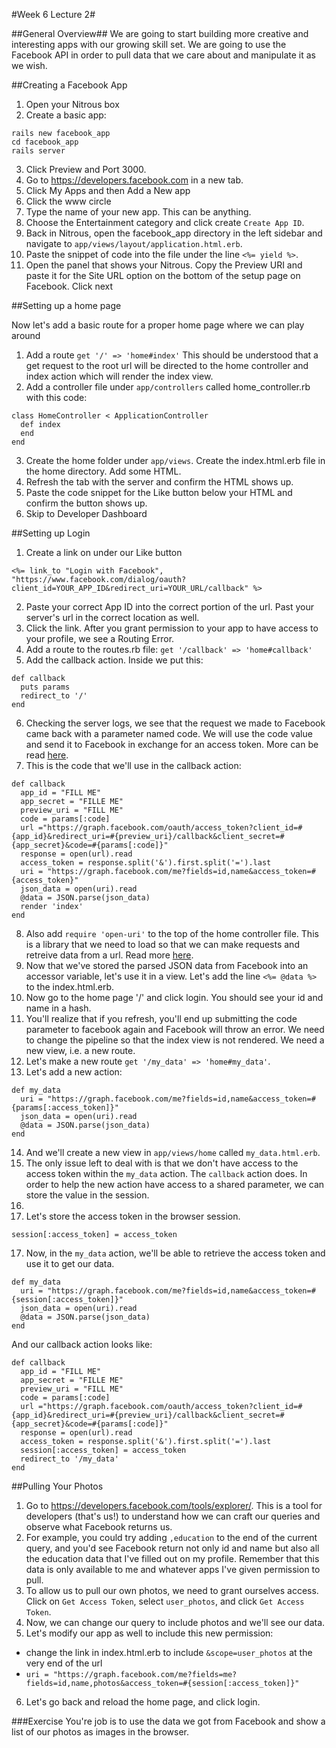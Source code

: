 #Week 6 Lecture 2#

##General Overview##
We are going to start building more creative and interesting apps with our growing skill set. We are going to use the Facebook API in order to pull data that we care about and manipulate it as we wish.

##Creating a Facebook App
1. Open your Nitrous box
2. Create a basic app:
```
rails new facebook_app
cd facebook_app
rails server
```
3. Click Preview and Port 3000.
4. Go to https://developers.facebook.com in a new tab.
5. Click My Apps and then Add a New app
6. Click the www circle
7. Type the name of your new app. This can be anything.
8. Choose the Entertainment category and click create `Create App ID`.
9. Back in Nitrous, open the facebook_app directory in the left sidebar and navigate to `app/views/layout/application.html.erb`.
10. Paste the snippet of code into the file under the line `<%= yield %>`.
11. Open the panel that shows your Nitrous. Copy the Preview URI and paste it for the Site URL option on the bottom of the setup page on Facebook. Click next

##Setting up a home page

Now let's add a basic route for a proper home page where we can play around

1. Add a route `get '/' => 'home#index'`
This should be understood that a get request to the root url will be directed to the home controller and index action which will render the index view.
2. Add a controller file under `app/controllers` called home_controller.rb with this code:
```
class HomeController < ApplicationController
  def index
  end
end
```
3. Create the home folder under `app/views`. Create the index.html.erb file in the home directory. Add some HTML.
4. Refresh the tab with the server and confirm the HTML shows up.
5. Paste the code snippet for the Like button below your HTML and confirm the button shows up.
6. Skip to Developer Dashboard

##Setting up Login
1. Create a link on under our Like button
```
<%= link_to "Login with Facebook", "https://www.facebook.com/dialog/oauth?client_id=YOUR_APP_ID&redirect_uri=YOUR_URL/callback" %>
```
2. Paste your correct App ID into the correct portion of the url. Past your server's url in the correct location as well.
3. Click the link. After you grant permission to your app to have access to your profile, we see a Routing Error.
4. Add a route to the routes.rb file: `get '/callback' => 'home#callback'`
5. Add the callback action. Inside we put this:
```
def callback
  puts params
  redirect_to '/'
end
```
6. Checking the server logs, we see that the request we made to Facebook came back with a parameter named code. We will use the code value and send it to Facebook in exchange for an access token. More can be read [here](https://developers.facebook.com/docs/facebook-login/manually-build-a-login-flow/v2.2).
7. This is the code that we'll use in the callback action:
```
def callback
  app_id = "FILL ME"
  app_secret = "FILLE ME"
  preview_uri = "FILL ME"
  code = params[:code]
  url ="https://graph.facebook.com/oauth/access_token?client_id=#{app_id}&redirect_uri=#{preview_uri}/callback&client_secret=#{app_secret}&code=#{params[:code]}"
  response = open(url).read
  access_token = response.split('&').first.split('=').last
  uri = "https://graph.facebook.com/me?fields=id,name&access_token=#{access_token}"
  json_data = open(uri).read
  @data = JSON.parse(json_data)
  render 'index'
end
```
8. Also add `require 'open-uri'` to the top of the home controller file. This is a library that we need to load so that we can make requests and retreive data from a url. Read more [here](http://ruby-doc.org/stdlib-2.1.0/libdoc/open-uri/rdoc/OpenURI.html).
9. Now that we've stored the parsed JSON data from Facebook into an accessor variable, let's use it in a view. Let's add the line `<%= @data %>` to the index.html.erb.
10. Now go to the home page '/' and click login. You should see your id and name in a hash.
11. You'll realize that if you refresh, you'll end up submitting the code parameter to facebook again and Facebook will throw an error. We need to change the pipeline so that the index view is not rendered. We need a new view, i.e. a new route.
12. Let's make a new route `get '/my_data' => 'home#my_data'`.
13. Let's add a new action:
```
def my_data
  uri = "https://graph.facebook.com/me?fields=id,name&access_token=#{params[:access_token]}"
  json_data = open(uri).read
  @data = JSON.parse(json_data)
end
```
14. And we'll create a new view in `app/views/home` called `my_data.html.erb`.
15. The only issue left to deal with is that we don't have access to the access token within the `my_data` action. The `callback` action does. In order to help the new action have access to a shared parameter, we can store the value in the session.
15.
16. Let's store the access token in the browser session.
```
session[:access_token] = access_token
```
17. Now, in the `my_data` action, we'll be able to retrieve the access token and use it to get our data.
```
def my_data
  uri = "https://graph.facebook.com/me?fields=id,name&access_token=#{session[:access_token]}"
  json_data = open(uri).read
  @data = JSON.parse(json_data)
end
```
And our callback action looks like:
```
def callback
  app_id = "FILL ME"
  app_secret = "FILLE ME"
  preview_uri = "FILL ME"
  code = params[:code]
  url ="https://graph.facebook.com/oauth/access_token?client_id=#{app_id}&redirect_uri=#{preview_uri}/callback&client_secret=#{app_secret}&code=#{params[:code]}"
  response = open(url).read
  access_token = response.split('&').first.split('=').last
  session[:access_token] = access_token
  redirect_to '/my_data'
end
```

##Pulling Your Photos
1. Go to https://developers.facebook.com/tools/explorer/. This is a tool for developers (that's us!) to understand how we can craft our queries and observe what Facebook returns us.
2. For example, you could try adding `,education` to the end of the current query, and you'd see Facebook return not only id and name but also all the education data that I've filled out on my profile. Remember that this data is only available to me and whatever apps I've given permission to pull.
3. To allow us to pull our own photos, we need to grant ourselves access. Click on `Get Access Token`, select `user_photos`, and click `Get Access Token`.
4. Now, we can change our query to include photos and we'll see our data.
5. Let's modify our app as well to include this new permission:
  * change the link in index.html.erb to include `&scope=user_photos` at the very end of the url
  * `uri = "https://graph.facebook.com/me?fields=me?fields=id,name,photos&access_token=#{session[:access_token]}"`
6. Let's go back and reload the home page, and click login.

###Exercise
You're job is to use the data we got from Facebook and show a list of our photos as images in the browser.
